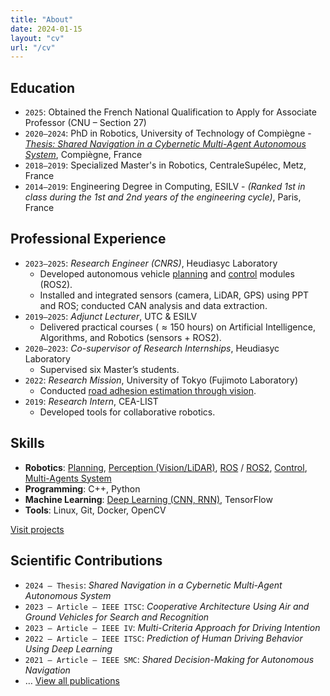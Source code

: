```yaml
---
title: "About"
date: 2024-01-15
layout: "cv"
url: "/cv"
---
```


## <i class="bi bi-mortarboard me-3"></i> Education  
- `2025`: Obtained the French National Qualification to Apply for Associate Professor (CNU – Section 27)  
- `2020–2024`: PhD in Robotics, University of Technology of Compiègne - *[Thesis: Shared Navigation in a Cybernetic Multi-Agent Autonomous System](/articles/article_thesis/)*, Compiègne, France  
- `2018–2019`: Specialized Master's in Robotics, CentraleSupélec, Metz, France  
- `2014–2019`: Engineering Degree in Computing, ESILV - *(Ranked 1st in class during the 1st and 2nd years of the engineering cycle)*, Paris, France  

## <i class="bi bi-briefcase me-3"></i> Professional Experience  
- `2023–2025`: *Research Engineer (CNRS)*, Heudiasyc Laboratory  
  - Developed autonomous vehicle [planning](/projects/project_autosys_local-planning/) and [control](/projects/project_autosys_control/) modules (ROS2).  
  - Installed and integrated sensors (camera, LiDAR, GPS) using PPT and ROS; conducted CAN analysis and data extraction.  
- `2019–2025`: *Adjunct Lecturer*, UTC & ESILV  
  - Delivered practical courses ($\approx 150$ hours) on Artificial Intelligence, Algorithms, and Robotics (sensors + ROS2).  
- `2020–2023`: *Co-supervisor of Research Internships*, Heudiasyc Laboratory  
  - Supervised six Master’s students.  
- `2022`: *Research Mission*, University of Tokyo (Fujimoto Laboratory)  
  - Conducted [road adhesion estimation through vision](/projects/project_friction-detection/).  
- `2019`: *Research Intern*, CEA-LIST  
  - Developed tools for collaborative robotics.  

## <i class="bi bi-laptop me-3"></i> Skills  
- **Robotics**: [Planning](/tags/planning_navigation/), [Perception (Vision/LiDAR)](/tags/sensing_perception), [ROS](/tags/ros) / [ROS2](/tags/ros2), [Control](/tags/control_optimization/), [Multi-Agents System](/tags/multi_agent_systems/)  
- **Programming**: C++, Python  
- **Machine Learning**: [Deep Learning (CNN, RNN)](/tags/ai_ml), TensorFlow  
- **Tools**: Linux, Git, Docker, OpenCV

<i class="bi bi-motherboard"></i> [Visit projects](/projects/)

## <i class="bi bi-book-half me-3"></i> Scientific Contributions  
- `2024 – Thesis`: *Shared Navigation in a Cybernetic Multi-Agent Autonomous System*  
- `2023 – Article – IEEE ITSC`: *Cooperative Architecture Using Air and Ground Vehicles for Search and Recognition*  
- `2023 – Article – IEEE IV`: *Multi-Criteria Approach for Driving Intention*  
- `2022 – Article – IEEE ITSC`: *Prediction of Human Driving Behavior Using Deep Learning*  
- `2021 – Article – IEEE SMC`: *Shared Decision-Making for Autonomous Navigation*  
- … <i class="bi bi-journal-text"></i> [View all publications](/articles/)
